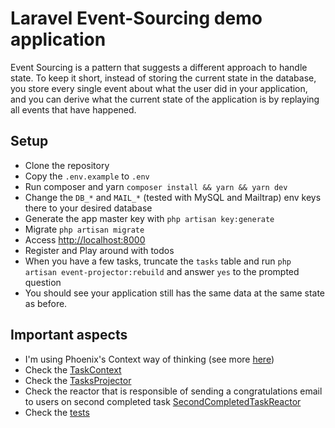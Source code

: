 # Laravel Event-Sourcing demo application

Event Sourcing is a pattern that suggests a different approach to handle state. To keep it short, instead of storing
the current state in the database, you store every single event about what the user did in your application, and you
can derive what the current state of the application is by replaying all events that have happened.

## Setup

- Clone the repository
- Copy the `.env.example` to `.env`
- Run composer and yarn `composer install && yarn && yarn dev`
- Change the `DB_*` and `MAIL_*` (tested with MySQL and Mailtrap) env keys there to your desired database
- Generate the app master key with `php artisan key:generate`
- Migrate `php artisan migrate`
- Access [http://localhost:8000](http://localhost:8000)
- Register and Play around with todos
- When you have a few tasks, truncate the `tasks` table and run `php artisan event-projector:rebuild` and answer `yes` to the prompted question
- You should see your application still has the same data at the same state as before.

## Important aspects

- I'm using Phoenix's Context way of thinking (see more [here](https://hexdocs.pm/phoenix/contexts.html))
- Check the [TaskContext](./app/Core/Tasks/TaskContext.php)
- Check the [TasksProjector](./app/Core/Tasks/TasksProjector.php)
- Check the reactor that is responsible of sending a congratulations email to users on second completed task [SecondCompletedTaskReactor](./app/Core/Tasks/Reactors/SecondCompletedTaskReactor.php)
- Check the [tests](./tests/Feature/Core/Tasks/TaskTest.php)
